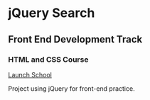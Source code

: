 # jQuery Search
## Front End Development Track
### HTML and CSS Course
[Launch School](http://launchschool.com/)

Project using jQuery for front-end practice.
